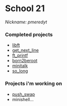 # School 21

*Nickname: pmeredyt*

### Completed projects
* [libft](https://github.com/Vlad173/school21/blob/master/subjects/libft.pdf)
* [get_next_line](https://github.com/Vlad173/school21/blob/master/subjects/get_next_line.pdf)
* [ft_printf](https://github.com/Vlad173/school21/blob/master/subjects/ft_printf.pdf)
* [born2beroot](https://github.com/Vlad173/school21/blob/master/subjects/born2beroot.pdf)
* [minitalk](https://github.com/Vlad173/school21/blob/master/subjects/minitalk.pdf)
* [so_long](https://github.com/Vlad173/school21/blob/master/subjects/so_long.pdf)

### Projects i'm working on
* [push_swap](https://github.com/Vlad173/school21/blob/master/subjects/push_swap.pdf)
* minishell...
